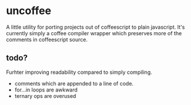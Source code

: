 # uncoffee
A little utility for porting projects out of coffeescript to plain javascript. It's currently simply a coffee compiler wrapper which preserves more of the comments in coffeescript source.

## todo?
Furhter improving readability compared to simply compiling.
  * comments which are appended to a line of code.
  * for...in loops are awkward
  * ternary ops are overused
